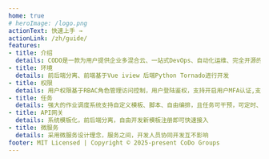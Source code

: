 ```yaml
---
home: true
# heroImage: /logo.png
actionText: 快速上手 →
actionLink: /zh/guide/
features:
- title: 介绍
  details: CODO是一款为用户提供企业多混合云、一站式DevOps、自动化运维、完全开源的云管理平台、自动化运维平台
- title: 环境
  details: 前后端分离、前端基于Vue iview 后端Python Tornado进行开发
- title: 权限
  details: 用户权限基于RBAC角色管理访问控制，用户登陆鉴权，支持开启用户MFA认证,支持LDAP 邮箱登录等
- title: 任务
  details: 强大的作业调度系统支持自定义模板、脚本、自由编排，且任务可干预，可定时、可重做
- title: API网关
  details: 系统模板化，前后端分离，自由开发新模板注册即可快速接入
- title: 微服务
  details: 采用微服务设计理念，服务之间，开发人员协同开发互不影响
footer: MIT Licensed | Copyright © 2025-present CoDo Groups
---
```

